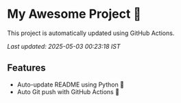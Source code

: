 # My Awesome Project 🚀

This project is automatically updated using GitHub Actions.

_Last updated: 2025-05-03 00:23:18 IST_

## Features
- Auto-update README using Python 🐍
- Auto Git push with GitHub Actions 🤖
